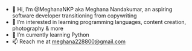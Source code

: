 - 👋 Hi, I’m @MeghanaNKP aka Meghana Nandakumar, an aspiring software developer transitioning from copywriting
- 👀 I’m interested in learning programming languages, content creation, photography & more
- 🌱 I’m currently learning Python
- 📫 Reach me at meghana228800@gmail.com

<!---
MeghanaNKP/MeghanaNKP is a ✨ special ✨ repository because its `README.md` (this file) appears on your GitHub profile.
You can click the Preview link to take a look at your changes.
--->
